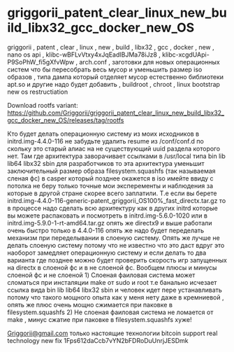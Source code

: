 # griggorii_patent_clear_linux_new_build_libx32_gcc_docker_new_OS
griggorii , patent , clear , linux , new , build , libx32 , gcc , docker , new , nano os api , klibc-wBFLvVtxy4xJqEadIBJMa78iJz8 , klibc-xcgdUApi-P9SoPhW_fi5gXfvWpw , arch.conf , заготовки для новых операционных систем что бы пересобрать весь мусор и уменьшить размер iso образов , типа дампа который отделяет мусор естественно библиотеки apt.so и другие надо будет добавить , buildroot , chroot , linux bootstrap new os restructiation

Download rootfs variant: https://github.com/Griggorii/griggorii_patent_clear_linux_new_build_libx32_gcc_docker_new_OS/releases/tag/rootfs 

Кто будет делать операционную систему из моих исходников в initrd.img-4.4.0-116 не забудьте удалить resume из /conf/conf.d по скольку это старый алиас на не существующий uuid раздела которого нет. Там где архитектура заворачивает ссылками в /usr/local типа bin lib lib64 libx32 sbin для разработчиков то эта архитектура уменьшит заключительный размер образа filesystem.squashfs (так называемая сленая фс)  в casper который позднее окажется в iso имейте ввиду с потолка не беру только точные мои эксперементы и наблюдения за которые в другой стране скорее всего заплатили. Т.е если вы берете initrd.img-4.4.0-116-generic-patent_griggorii_OS100%_fast_directx.tar.gz то в процессе надо сделать всю архитектуру как в других initrd которые вы можете распаковать и посмотреть в initrd.img-5.6.0-1020 или в initrd.img-5.9.0-1-rt-amd64.tar.gz опять же directx9 и выше работали очень быстро только в 4.4.0-116 опять же надо будет переделать механизм при переделывании в слоеную систему. Опять же лучше не делать слоеную систему потому что не известно что это даст вдруг это наоборот замедляет операционную систему и если делать то два варианта где позднее можно будет проверить скорость игр запущенных на directx в слоеной фс и в не слоеной фс. Вообщем плюсы и минусы слоеной фс и не слоеной 1) Слоеная фаиловая система может сломаться при инсталяции make от sudo и root т.е банально исчезает ссылка вида bin lib lib64 libx32 sbin и человек идет пере устанавливать потому что такого мощного опыта как у меня нету даже в кремниевой , опять же плюс очень мощно сжимается при паковке в filesystem.squashfs 
2) Не слоеная фаиловая система не ломается от make , минус сжатие при паковке в filesystem.squashfs хуже!

Griggorii@gmail.com только настоящие технологии bitcoin support real technology new fix 1Fps612daCcb7vYN2bFDRoDuUnrjJESDmk

